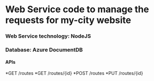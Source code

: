 # Web Service code to manage the requests for my-city website

### Web Service technology: NodeJS

### Database: Azure DocumentDB

#### APIs

*GET /routes
*GET /routes/{id}
*POST /routes
*PUT /routes/{id}
